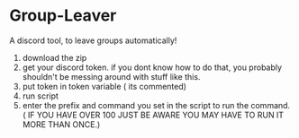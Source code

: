# Group-Leaver
A discord tool, to leave groups automatically!

1. download the zip
2. get your discord token. if you dont know how to do that, you probably shouldn't be messing around with stuff like this.
3. put token in token variable ( its commented)
4. run script
5. enter the prefix and command you set in the script to run the command. ( IF YOU HAVE OVER 100 JUST BE AWARE YOU MAY HAVE TO RUN IT MORE THAN ONCE.)
